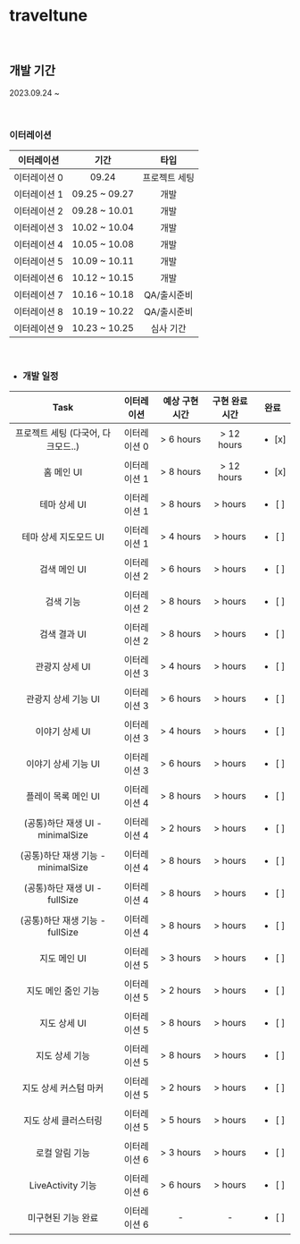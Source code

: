 # traveltune
<br>

## 개발 기간

2023.09.24 ~ 

<br>

### 이터레이션

|   이터레이션   	   |       기간 	     | 타입 |
|:----------------:|:----------------:|:----:|
|     이터레이션 0    |  09.24  | 프로젝트 세팅
|     이터레이션 1    |  09.25 ~ 09.27 | 개발
|     이터레이션 2    |  09.28 ~ 10.01 | 개발
|     이터레이션 3    |  10.02 ~ 10.04 | 개발
|     이터레이션 4    |  10.05 ~ 10.08 | 개발
|     이터레이션 5    |  10.09 ~ 10.11 | 개발
|     이터레이션 6    |  10.12 ~ 10.15 | 개발
|     이터레이션 7    |  10.16 ~ 10.18 | QA/출시준비
|     이터레이션 8    |  10.19 ~ 10.22 | QA/출시준비
|     이터레이션 9    |  10.23 ~ 10.25 | 심사 기간


<br>

- ### 개발 일정

| Task | 이터레이션 | 예상 구현 시간 | 구현 완료 시간 | 완료 | 
|:-----:|:-----:|:-----:|:------:|:----:|
|  프로젝트 세팅 (다국어, 다크모드..)  |  이터레이션 0  | > 6 hours  |  > 12 hours | <ul><li>[x] </li></ul>
|  홈 메인 UI  |  이터레이션 1  | > 8 hours  |  > 12 hours | <ul><li>[x] </li></ul>
|  테마 상세 UI |  이터레이션 1  | > 8 hours  |  >  hours | <ul><li>[ ] </li></ul>
|  테마 상세 지도모드 UI |  이터레이션 1  | > 4 hours  |  > hours | <ul><li>[ ] </li></ul>
|  검색 메인 UI  |  이터레이션 2  | > 6 hours  |  > hours | <ul><li>[ ] </li></ul>
|  검색 기능  |  이터레이션 2  | > 8 hours  |  > hours | <ul><li>[ ] </li></ul>
|  검색 결과 UI  |  이터레이션 2  | > 8 hours  |  > hours | <ul><li>[ ] </li></ul>
|  관광지 상세 UI  |  이터레이션 3  | > 4 hours  |  > hours | <ul><li>[ ] </li></ul>
|  관광지 상세 기능 UI  |  이터레이션 3  | > 6 hours  |  > hours | <ul><li>[ ] </li></ul>
|  이야기 상세 UI  |  이터레이션 3  | > 4 hours  |  > hours | <ul><li>[ ] </li></ul>
|  이야기 상세 기능 UI  |  이터레이션 3  | > 6 hours  |  > hours | <ul><li>[ ] </li></ul>
|  플레이 목록 메인 UI  |  이터레이션 4  | > 8 hours  |  > hours | <ul><li>[ ] </li></ul>
|  (공통)하단 재생 UI - minimalSize  |  이터레이션 4  | > 2 hours  |  > hours | <ul><li>[ ] </li></ul>
|  (공통)하단 재생 기능 - minimalSize  |  이터레이션 4  | > 8 hours  |  > hours | <ul><li>[ ] </li></ul>
|  (공통)하단 재생 UI - fullSize  |  이터레이션 4  | > 8 hours  |  > hours | <ul><li>[ ] </li></ul>
|  (공통)하단 재생 기능 - fullSize |  이터레이션 4  | > 8 hours  |  > hours | <ul><li>[ ] </li></ul>
|  지도 메인 UI  |  이터레이션 5  | > 3 hours  |  > hours | <ul><li>[ ] </li></ul>
|  지도 메인 줌인 기능  |  이터레이션 5  | > 2 hours  |  > hours | <ul><li>[ ] </li></ul>
|  지도 상세 UI  |  이터레이션 5  | > 8 hours  |  > hours | <ul><li>[ ] </li></ul>
|  지도 상세 기능  |  이터레이션 5  | > 8 hours  |  > hours | <ul><li>[ ] </li></ul>
|  지도 상세 커스텀 마커 |  이터레이션 5  | > 2 hours  |  > hours | <ul><li>[ ] </li></ul>
|  지도 상세 클러스터링 |  이터레이션 5  | > 5 hours  |  > hours | <ul><li>[ ] </li></ul>
|  로컬 알림 기능  |  이터레이션 6  | > 3 hours  |  > hours | <ul><li>[ ] </li></ul>
|  LiveActivity 기능  |  이터레이션 6  | > 6 hours  |  > hours | <ul><li>[ ] </li></ul>
|  미구현된 기능 완료  |  이터레이션 6  | -  |  - | <ul><li>[ ] </li></ul>
		

